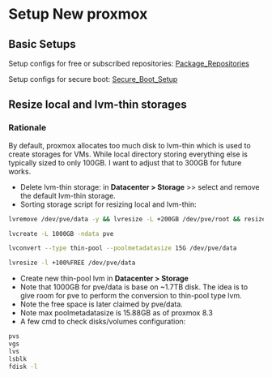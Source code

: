 # Setup New proxmox

## Basic Setups

Setup configs for free or subscribed repositories:
[Package_Repositories](https://pve.proxmox.com/wiki/Package_Repositories)

Setup configs for secure boot:
[Secure_Boot_Setup](https://pve.proxmox.com/wiki/Secure_Boot_Setup)

## Resize local and lvm-thin storages

### Rationale

By default, proxmox allocates too much disk to lvm-thin which is used to create storages for VMs. While local directory storing everything else is typically sized to only 100GB. I want to adjust that to 300GB for future works.

- Delete lvm-thin storage: in **Datacenter > Storage** >> select and remove the default lvm-thin storage.
- Sorting storage script for resizing local and lvm-thin:

```bash
lvremove /dev/pve/data -y && lvresize -L +200GB /dev/pve/root && resize2fs /dev/mapper/pve-root

lvcreate -L 1000GB -ndata pve

lvconvert --type thin-pool --poolmetadatasize 15G /dev/pve/data

lvresize -l +100%FREE /dev/pve/data

```

- Create new thin-pool lvm in **Datacenter > Storage**
- Note that 1000GB for pve/data is base on ~1.7TB disk. The idea is to give room for pve to perform the conversion to thin-pool type lvm.
- Note the free space is later claimed by pve/data.
- Note max poolmetadatasize is 15.88GB as of proxmox 8.3
- A few cmd to check disks/volumes configuration:

```bash
pvs
vgs
lvs
lsblk
fdisk -l
```
